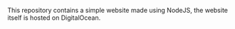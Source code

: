 This repository contains a simple website made using NodeJS, the website itself is hosted on DigitalOcean.
